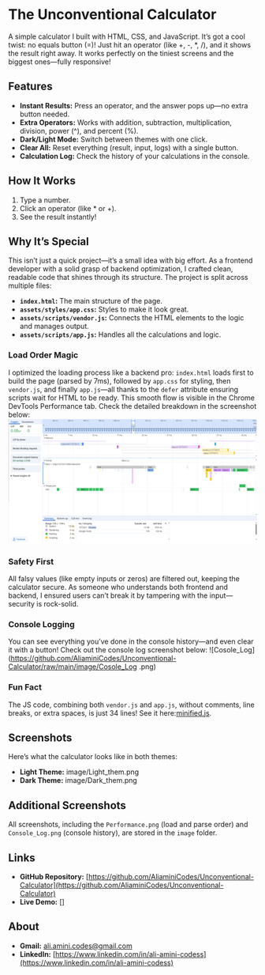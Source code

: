 # The Unconventional Calculator
A simple calculator I built with HTML, CSS, and JavaScript. It’s got a cool twist: no equals button (=)! Just hit an operator (like +, -, *, /), and it shows the result right away. It works perfectly on the tiniest screens and the biggest ones—fully responsive!

## Features
- **Instant Results:** Press an operator, and the answer pops up—no extra button needed.
- **Extra Operators:** Works with addition, subtraction, multiplication, division, power (^), and percent (%).
- **Dark/Light Mode:** Switch between themes with one click.
- **Clear All:** Reset everything (result, input, logs) with a single button.
- **Calculation Log:** Check the history of your calculations in the console.

## How It Works
1. Type a number.
2. Click an operator (like * or +).
3. See the result instantly!

## Why It’s Special
This isn’t just a quick project—it’s a small idea with big effort. As a frontend developer with a solid grasp of backend optimization, I crafted clean, readable code that shines through its structure. The project is split across multiple files:
- **`index.html`:** The main structure of the page.
- **`assets/styles/app.css`:** Styles to make it look great.
- **`assets/scripts/vendor.js`:** Connects the HTML elements to the logic and manages output.
- **`assets/scripts/app.js`:** Handles all the calculations and logic.

### Load Order Magic
I optimized the loading process like a backend pro: `index.html` loads first to build the page (parsed by 7ms), followed by `app.css` for styling, then `vendor.js`, and finally `app.js`—all thanks to the `defer` attribute ensuring scripts wait for HTML to be ready. This smooth flow is visible in the Chrome DevTools Performance tab. Check the detailed breakdown in the screenshot below:
![Performance](https://github.com/AliaminiCodes/Unconventional-Calculator/raw/main/image/Performance.png)

### Safety First
All falsy values (like empty inputs or zeros) are filtered out, keeping the calculator secure. As someone who understands both frontend and backend, I ensured users can’t break it by tampering with the input—security is rock-solid.

### Console Logging
You can see everything you’ve done in the console history—and even clear it with a button! Check out the console log screenshot below:
![Cosole_Log](https://github.com/AliaminiCodes/Unconventional-Calculator/raw/main/image/Cosole_Log .png)
### Fun Fact
The JS code, combining both `vendor.js` and `app.js`, without comments, line breaks, or extra spaces, is just 34 lines! See it here:[minified.js](minified/minified.js).
## Screenshots
Here’s what the calculator looks like in both themes:
- **Light Theme:** image/Light_them.png
- **Dark Theme:** image/Dark_them.png

## Additional Screenshots
All screenshots, including the `Performance.png` (load and parse order) and `Console_Log.png` (console history), are stored in the `image` folder.

## Links
- **GitHub Repository:** [https://github.com/AliaminiCodes/Unconventional-Calculator](https://github.com/AliaminiCodes/Unconventional-Calculator)
- **Live Demo:** []

## About
- **Gmail:** [ali.amini.codes@gmail.com](mailto:ali.amini.codes@gmail.com)
- **LinkedIn:** [https://www.linkedin.com/in/ali-amini-codess](https://www.linkedin.com/in/ali-amini-codess)
